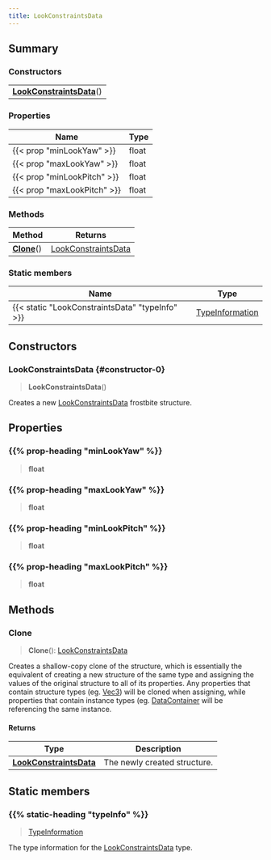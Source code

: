 ```yaml
---
title: LookConstraintsData
---
```



## Summary
### Constructors
| |
| ----------- |
| **[LookConstraintsData](#constructor-0)**() |

### Properties
| Name | Type |
| ---- | ---- |
| {{< prop "minLookYaw" >}} | float |
| {{< prop "maxLookYaw" >}} | float |
| {{< prop "minLookPitch" >}} | float |
| {{< prop "maxLookPitch" >}} | float |

### Methods
| Method | Returns |
| ------ | ---- |
| **[Clone](#clone)**() | [LookConstraintsData](/vext/ref/fb/lookconstraintsdata) |

### Static members
| Name | Type |
| ---- | ---- |
| {{< static "LookConstraintsData" "typeInfo" >}} | [TypeInformation](/vext/ref/shared/class/typeinformation) |

## Constructors
### LookConstraintsData {#constructor-0}
> **LookConstraintsData**()

Creates a new [LookConstraintsData](/vext/ref/fb/lookconstraintsdata) frostbite structure.

## Properties
### {{% prop-heading "minLookYaw" %}}
> **float**

### {{% prop-heading "maxLookYaw" %}}
> **float**

### {{% prop-heading "minLookPitch" %}}
> **float**

### {{% prop-heading "maxLookPitch" %}}
> **float**

## Methods
### Clone
> **Clone**(): [LookConstraintsData](/vext/ref/fb/lookconstraintsdata)

Creates a shallow-copy clone of the structure, which is essentially the equivalent of creating a new structure of the same type and assigning the values of the original structure to all of its properties. Any properties that contain structure types (eg. [Vec3](/vext/ref/shared/class/vec3)) will be cloned when assigning, while properties that contain instance types (eg. [DataContainer](/vext/ref/shared/class/datacontainer) will be referencing the same instance.

#### Returns
| Type | Description |
| ---- | ----------- |
| **[LookConstraintsData](/vext/ref/fb/lookconstraintsdata)** | The newly created structure. |

## Static members
### {{% static-heading "typeInfo" %}}
> [TypeInformation](/vext/ref/shared/class/typeinformation)

The type information for the [LookConstraintsData](/vext/ref/fb/lookconstraintsdata) type.

